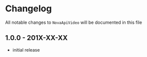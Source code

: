 # Changelog

All notable changes to `NovaApiVideo` will be documented in this file

## 1.0.0 - 201X-XX-XX

- initial release
